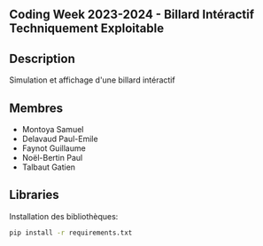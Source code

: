 ## Coding Week 2023-2024 - Billard Intéractif Techniquement Exploitable

## Description
Simulation et affichage d'une billard intéractif

## Membres
- Montoya Samuel
- Delavaud Paul-Emile
- Faynot Guillaume
- Noël-Bertin Paul
- Talbaut Gatien

## Libraries

Installation des bibliothèques:
```bash
pip install -r requirements.txt
```